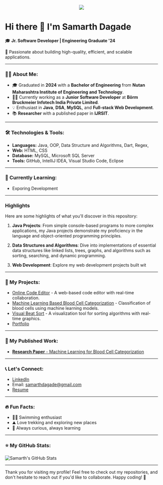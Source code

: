 

<!--
**Samadagade/Samadagade** is a ✨ _special_ ✨ repository because its `README.md` (this file) appears on your GitHub profile.

Here are some ideas to get you started:

- 🔭 I’m currently working on ...
- 🌱 I’m currently learning ...
- 👯 I’m looking to collaborate on ...
- 🤔 I’m looking for help with ...
- 💬 Ask me about ...
- 📫 How to reach me: ...
- 😄 Pronouns: ...
- ⚡ Fun fact: ...
-->

<p align="center">
  <img src="https://github.com/thompsonemerson/thompsonemerson/raw/master/cover-thompson.png" />
</p>


# Hi there 👋 I'm Samarth Dagade

🎓 **Jr. Software Developer | Engineering Graduate '24**

🔧 Passionate about building high-quality, efficient, and scalable applications.

---

### 👨‍💻 About Me:
- 🎓 Graduated in **2024** with a **Bachelor of Engineering** from **Nutan Maharashtra Institute of Engineering and Technology**.
- 👨‍💻 Currently working as a **Junior Software Developer** at **Börm Bruckmeier Infotech India Private Limited**.
- 💡 Enthusiast in **Java**, **DSA**, **MySQL**, and **Full-stack Web Development**.
- 📚 **Researcher** with a published paper in **IJRSIT**.

---

### 🛠️ Technologies & Tools:
- **Languages:** Java, OOP, Data Structure and Algorithms, Dart, Regex,
- **Web:** HTML, CSS
- **Database:** MySQL, Microsoft SQL Server 
- **Tools:** GitHub, IntelliJ IDEA, Visual Studio Code, Eclipse

---

### 🌱 Currently Learning:
- Exporing Development
---

### Highlights
Here are some highlights of what you'll discover in this repository:

1. **Java Projects**: From simple console-based programs to more complex applications, my Java projects demonstrate my proficiency in the language and object-oriented programming principles.

2. **Data Structures and Algorithms**: Dive into implementations of essential data structures like linked lists, trees, graphs, and algorithms such as sorting, searching, and dynamic programming.

3. **Web Development**: Explore my web development projects built wit

---

### 📂 My Projects:
- [Online Code Editor](https://github.com/yourusername/online-code-editor) - A web-based code editor with real-time collaboration.
- [Machine Learning Based Blood Cell Categorization](https://github.com/yourusername/ML-blood-cell-categorization) - Classification of blood cells using machine learning models.
- [Visual Beat Sort](https://github.com/yourusername/visual-beat-sort) - A visualization tool for sorting algorithms with real-time graphics.
- [Portfolio](https://samadagade.github.io/Mywebsite/)

---

### 📑 My Published Work:
- [**Research Paper** - Machine Learning for Blood Cell Categorization]([https://link-to-your-paper.com](https://ijsrst.com/home/issue/view/article.php?id=IJSRST52310587))
---

### 📞 Let's Connect:
- [LinkedIn](https://www.linkedin.com/in/samarth-dagade/)
- Email: samarthdagade@gmail.com
- [Resume](https://drive.google.com/file/d/1Ptw9xWTdnjbF0SPnrQzXW1hwj75ZFYyw/view)
---

### 🔥 Fun Facts:
- 🏊‍♂️ Swimming enthusiast
- ⛰️ Love trekking and exploring new places
- 📖 Always curious, always learning

---

### ⭐ My GitHub Stats:
![Samarth's GitHub Stats](https://github-readme-stats.vercel.app/api?username=Samadagade&show_icons=true&hide_title=true&count_private=true&hide=prs)

---

Thank you for visiting my profile! Feel free to check out my repositories, and don't hesitate to reach out if you'd like to collaborate. Happy coding! 🚀
